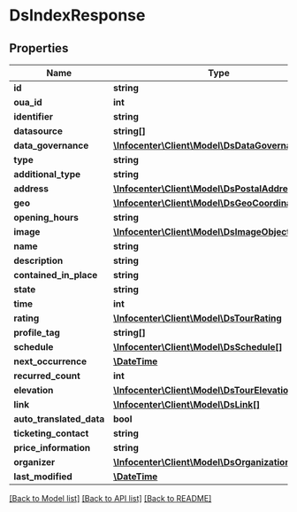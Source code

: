# DsIndexResponse

## Properties
Name | Type | Description | Notes
------------ | ------------- | ------------- | -------------
**id** | **string** |  | [optional] 
**oua_id** | **int** |  | [optional] 
**identifier** | **string** |  | [optional] 
**datasource** | **string[]** |  | [optional] 
**data_governance** | [**\Infocenter\Client\Model\DsDataGovernance**](DsDataGovernance.md) |  | [optional] 
**type** | **string** |  | [optional] 
**additional_type** | **string** |  | [optional] 
**address** | [**\Infocenter\Client\Model\DsPostalAddress**](DsPostalAddress.md) |  | [optional] 
**geo** | [**\Infocenter\Client\Model\DsGeoCoordinates**](DsGeoCoordinates.md) |  | [optional] 
**opening_hours** | **string** |  | [optional] 
**image** | [**\Infocenter\Client\Model\DsImageObjectSimplex**](DsImageObjectSimplex.md) |  | [optional] 
**name** | **string** |  | [optional] 
**description** | **string** |  | [optional] 
**contained_in_place** | **string** |  | [optional] 
**state** | **string** |  | [optional] 
**time** | **int** |  | [optional] 
**rating** | [**\Infocenter\Client\Model\DsTourRating**](DsTourRating.md) |  | [optional] 
**profile_tag** | **string[]** |  | [optional] 
**schedule** | [**\Infocenter\Client\Model\DsSchedule[]**](DsSchedule.md) |  | [optional] 
**next_occurrence** | [**\DateTime**](\DateTime.md) |  | [optional] 
**recurred_count** | **int** |  | [optional] 
**elevation** | [**\Infocenter\Client\Model\DsTourElevation**](DsTourElevation.md) |  | [optional] 
**link** | [**\Infocenter\Client\Model\DsLink[]**](DsLink.md) |  | [optional] 
**auto_translated_data** | **bool** |  | [optional] 
**ticketing_contact** | **string** |  | [optional] 
**price_information** | **string** |  | [optional] 
**organizer** | [**\Infocenter\Client\Model\DsOrganization**](DsOrganization.md) |  | [optional] 
**last_modified** | [**\DateTime**](\DateTime.md) |  | [optional] 

[[Back to Model list]](../../README.md#documentation-for-models) [[Back to API list]](../../README.md#documentation-for-api-endpoints) [[Back to README]](../../README.md)

